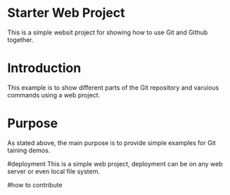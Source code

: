 # Starter Web Project
This is a simple websit project for showing how to use Git and Github together.

# Introduction
This example is to show different parts of the Git repository and varuious commands using a web project.

# Purpose

As stated above, the main purpose is to provide simple examples for Git taining demos.

#deployment
This is a simple web project, deployment can be on any web server or even local file system.

#how to contribute

